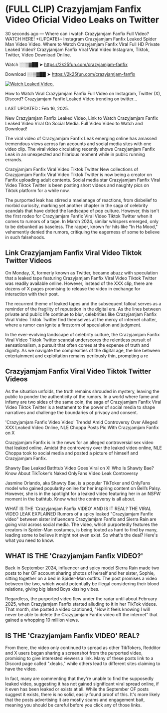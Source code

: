 # (FULL CLIP) Crazyjamjam Fanfix Video Oficial Video Leaks on Twitter

30 seconds ago — Where can i watch Crazyjamjam Fanfix Full Video? WATCH HERE! +(UPDATE)~ Instagram Crazyjamjam Fanfix Leaked Spider Man Video Video. Where to Watch Crazyjamjam Fanfix Viral Full HD Private Leaked Video? Crazyjamjam Fanfix Viral Viral Video Instagram, Tiktok, Twitter, Video Download Online.

Watch ░░▒▓██ ➤ https://2k25fun.com/crazyjamjam-fanfix

Download ░░▒▓██ ➤ https://2k25fun.com/crazyjamjam-fanfix

[![Watch Leaked Video.](https://miro.medium.com/v2/resize:fit:828/format:webp/1*cilzJN44JGOrTw9NJCrNHA.gif "Watch Leaked Video")](https://2k25fun.com/crazyjamjam-fanfix)

How to Watch Viral Crazyjamjam Fanfix Full Video on Instagram, Twitter (X), Discord? Crazyjamjam Fanfix Leaked Video trending on twitter...

LAST UPDATED : Feb 16, 2025.

New Crazyjamjam Fanfix Leaked Video, Link to Watch Crazyjamjam Fanfix Leaked Video Viral On Social Media. Full Video Video to Watch and Download!

The viral video of Crazyjamjam Fanfix Leak emerging online has amassed tremendous views across fan accounts and social media sites with one video clip. The viral video circulating recently shows Crazyjamjam Fanfix Leak in an unexpected and hilarious moment while in public running errands.

Crazyjamjam Fanfix Viral Video Tiktok Twitter New collections of Crazyjamjam Fanfix Viral Video Tiktok Twitter is now being a creator on Fanfix uploading adult contents. Social media star Crazyjamjam Fanfix Viral Video Tiktok Twitter is been posting short videos and naughty pics on Tiktok platform for a while now.

The purported leak has stirred a maelanage of reactions, from disbelief to morbid curiosity, marking yet another chapter in the saga of celebrity scandals that have dotted the landscape of pop culture. However, this isn't the first rodeo for Crazyjamjam Fanfix Viral Video Tiktok Twitter when it comes to rumors of a tape. In March 2024, similar whispers emerged, only to be debunked as baseless. The rapper, known for hits like "In Ha Mood," vehemently denied the rumors, critiquing the eagerness of some to believe in such falsehoods.

## Link Crazyjamjam Fanfix Viral Video Tiktok Twitter Videos

On Monday, X, formerly known as Twitter, became abuzz with speculation that a leaked tape featuring Crazyjamjam Fanfix Viral Video Tiktok Twitter was readily available online. However, instead of the XXX clip, there are dozens of X pages promising to release the video in exchange for interaction with their post.

The recurrent theme of leaked tapes and the subsequent fallout serves as a reminder of the fragility of reputation in the digital era. As the lines between private and public life continue to blur, celebrities like Crazyjamjam Fanfix Viral Video Tiktok Twitter find themselves at the mercy of internet chatter, where a rumor can ignite a firestorm of speculation and judgment.

In the ever-evolving landscape of celebrity culture, the Crazyjamjam Fanfix Viral Video Tiktok Twitter scandal underscores the relentless pursuit of sensationalism, a pursuit that often comes at the expense of truth and dignity. As we navigate the complexities of the digital age, the line between entertainment and exploitation remains perilously thin, prompting a re

##  Crazyjamjam Fanfix Viral Video Tiktok Twitter Videos

As the situation unfolds, the truth remains shrouded in mystery, leaving the public to ponder the authenticity of the rumors. In a world where fame and infamy are two sides of the same coin, the saga of Crazyjamjam Fanfix Viral Video Tiktok Twitter is a testament to the power of social media to shape narratives and challenge the boundaries of privacy and consent.

'Crazyjamjam Fanfix Video Video' Trends! Amid Controversy Over Alleged XXX Leaked Video Online, NLE Choppa Posts Pic With Crazyjamjam Fanfix on X

Crazyjamjam Fanfix is in the news for an alleged controversial sex video that leaked online. Amidst the controversy over the leaked video online, NLE Choppa took to social media and posted a picture of himself and Crazyjamjam Fanfix.

Shawty Bae Leaked Bathtub Video Goes Viral on X! Who Is Shawty Bae? Know About TikToker’s Naked OnlyFans Video Leak Controversy

Jasmine Orlando, aka Shawty Bae, is a popular TikToker and OnlyFans model who gained popularity online for her inspiring content on Bell’s Palsy. However, she is in the spotlight for a leaked video featuring her in an NSFW moment in the bathtub. Know what the controversy is all about.

WHAT IS THE 'Crazyjamjam Fanfix VIDEO' AND IS IT REAL? THE VIRAL VIDEO LEAK EXPLAINED Rumors of a spicy leaked "Crazyjamjam Fanfix video" between sister influencers Crazyjamjam Fanfix and Sierra Rain are going viral across social media. The video, which purportedly features the creators in Spider-Man costumes, is being touted as hard to find by many, leading some to believe it might not even exist. So what's the deal? Here's what you need to know.

## WHAT IS THE 'Crazyjamjam Fanfix VIDEO?'

Back in September 2024, influencer and spicy model Sierra Rain made two posts to her OF account sharing photos of herself and her sister, Sophie, sitting together on a bed in Spider-Man outfits. The post promises a video between the two, which would potentially be illegal considering their blood relations, giving big Island Boys kissing vibes.

Regardless, the purported video flew under the radar until about February 2025, when Crazyjamjam Fanfix started alluding to it in her TikTok videos. That month, she posted a video captioned, "How it feels knowing I will never be able to delete the Crazyjamjam Fanfix video off the internet" that gained a whopping 10 million views.

## IS THE 'Crazyjamjam Fanfix VIDEO' REAL?

From there, the video only continued to spread as other TikTokers, Redditor and X users began sharing a screenshot from the purported video, promising to give interested viewers a link. Many of these posts link to a Discord page called "xleaks," while others lead to different sites claiming to have the video.

In fact, many are commenting that they're unable to find the supposedly leaked video, suggesting it has not gained significant viral spread online, if it even has been leaked or exists at all. While the September OF posts suggest it exists, there is no solid, easily found proof of this. It's more likely that the posts advertising it are mostly scams and engagement bait, meaning you should be careful before you click any of those links.